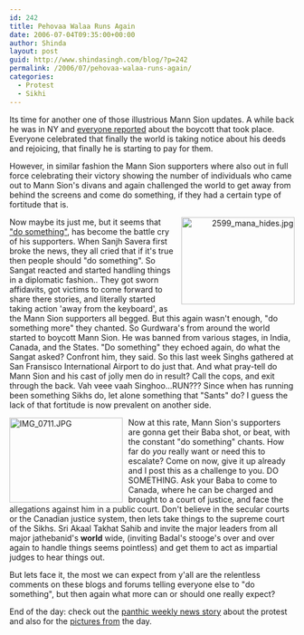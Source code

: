 ```yaml
---
id: 242
title: Pehovaa Walaa Runs Again
date: 2006-07-04T09:35:00+00:00
author: Shinda
layout: post
guid: http://www.shindasingh.com/blog/?p=242
permalink: /2006/07/pehovaa-walaa-runs-again/
categories:
  - Protest
  - Sikhi
---
```

Its time for another one of those illustrious Mann Sion updates. A while back he was in NY and [everyone reported](http://www.shindasingh.com/blog/?p=146 "Boycott of Pehova Wale") about the boycott that took place. Everyone celebrated that finally the world is taking notice about his deeds and rejoicing, that finally he is starting to pay for them.

However, in similar fashion the Mann Sion supporters where also out in full force celebrating their victory showing the number of individuals who came out to Mann Sion's divans and again challenged the world to get away from behind the screens and come do something, if they had a certain type of fortitude that is.

<p align="right">
  <a href="http://www.shindasingh.com/blog/wp-content/uploads/2006/07/1152024719721.jpg"><img src="http://www.shindasingh.com/blog/wp-content/uploads/2006/07/115202471972_tn1.jpg" style="DISPLAY: inline; FLOAT: right; MARGIN-LEFT: 10px; WIDTH: 200px; HEIGHT: 154px" title="2599_mana_hides.jpg" height="154" width="200" alt="2599_mana_hides.jpg" border="0" id="115202471972.jpg" /></a>
</p>

Now maybe its just me, but it seems that ["do something",](http://www.shindasingh.com/blog/?p=146#comment-770) has become the battle cry of his supporters. When Sanjh Savera first broke the news, they all cried that if it's true then people should "do something". So Sangat reacted and started handling things in a diplomatic fashion.. They got sworn affidavits, got victims to come forward to share there stories, and literally started taking action 'away from the keyboard', as the Mann Sion supporters all begged. But this again wasn't enough, "do something more" they chanted. So Gurdwara's from around the world started to boycott Mann Sion. He was banned from various stages, in India, Canada, and the States. "Do something" they echoed again, do what the Sangat asked? Confront him, they said. So this last week Singhs gathered at San Fransisco International Airport to do just that. And what pray-tell do Mann Sion and his cast of jolly men do in result? Call the cops, and exit through the back. Vah veee vaah Singhoo...RUN??? Since when has running been something Sikhs do, let alone something that "Sants" do? I guess the lack of that fortitude is now prevalent on another side.

[<img src="http://www.shindasingh.com/blog/wp-content/uploads/2006/07/115202491226_tn1.jpg" style="DISPLAY: inline; FLOAT: left; WIDTH: 200px; MARGIN-RIGHT: 10px; HEIGHT: 150px" title="IMG_0711.JPG" height="150" width="200" alt="IMG_0711.JPG" border="0" id="115202491226.JPG" />](http://www.shindasingh.com/blog/wp-content/uploads/2006/07/1152024912261.JPG)Now at this rate, Mann Sion's supporters are gonna get their Baba shot, or beat, with the constant "do something" chants. How far do _you_ really want or need this to escalate? Come on now, give it up already and I post this as a challenge to you. DO SOMETHING. Ask your Baba to come to Canada, where he can be charged and brought to a court of justice, and face the allegations against him in a public court. Don't believe in the secular courts or the Canadian justice system, then lets take things to the supreme court of the Sikhs. Sri Akaal Takhat Sahib and invite the major leaders from all major jathebanid's **world** wide, (inviting Badal's stooge's over and over again to handle things seems pointless) and get them to act as impartial judges to hear things out.

But lets face it, the most we can expect from y'all are the relentless comments on these blogs and forums telling everyone else to "do something", but then again what more can or should one really expect?

End of the day: check out the [panthic weekly news story](http://www.panthic.org/news/123/ARTICLE/2598/2006-07-02.html) about the protest and also for the [pictures from](http://www.panthic.org/gallery.php?id=2598) the day.
